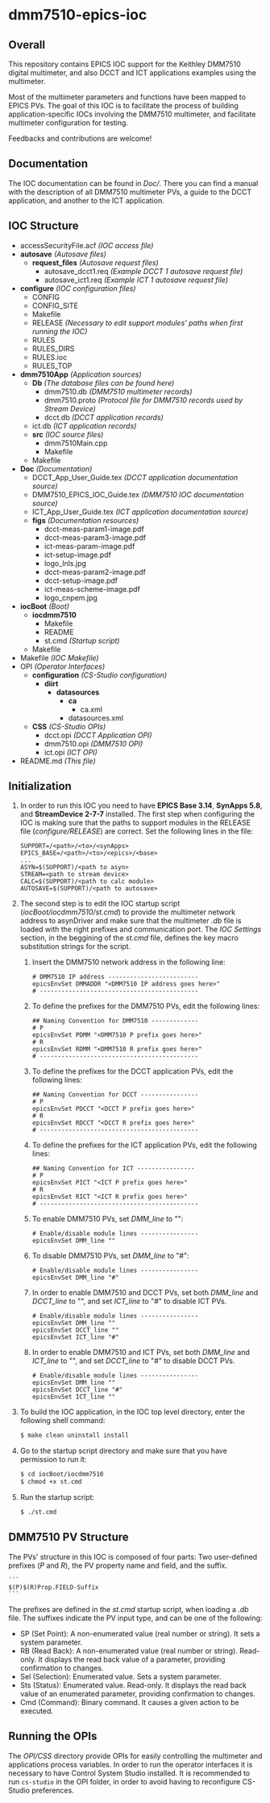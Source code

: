 # dmm7510-epics-ioc

## Overall

This repository contains EPICS IOC support for the Keithley DMM7510 digital multimeter, and also DCCT and ICT applications examples using the multimeter.

Most of the multimeter parameters and functions have been mapped to EPICS PVs. The goal of this IOC is to facilitate the process of building application-specific IOCs involving the DMM7510 multimeter, and facilitate multimeter configuration for testing.

Feedbacks and contributions are welcome!

## Documentation

The IOC documentation can be found in *Doc/*. There you can find a manual with the description of all DMM7510 multimeter PVs, a guide to the DCCT application, and another to the ICT application.

## IOC Structure

- accessSecurityFile.acf *(IOC access file)*
- **autosave** *(Autosave files)*
    - **request_files** *(Autosave request files)*
        - autosave_dcct1.req *(Example DCCT 1 autosave request file)*
        - autosave_ict1.req *(Example ICT 1 autosave request file)*
- **configure** *(IOC configuration files)*
    - CONFIG
    - CONFIG_SITE
    - Makefile
    - RELEASE *(Necessary to edit support modules' paths when first running the IOC)*
    - RULES
    - RULES_DIRS
    - RULES.ioc
    - RULES_TOP
- **dmm7510App** *(Application sources)*
    - **Db** *(The database files can be found here)*
        - dmm7510.db *(DMM7510 multimeter records)*
        - dmm7510.proto *(Protocol file for DMM7510 records used by Stream Device)*
        - dcct.db *(DCCT application records)*
	- ict.db *(ICT application records)*
    - **src** *(IOC source files)*
        - dmm7510Main.cpp
        - Makefile
    - Makefile
- **Doc** *(Documentation)*
    - DCCT_App_User_Guide.tex *(DCCT application documentation source)*
    - DMM7510_EPICS_IOC_Guide.tex *(DMM7510 IOC documentation source)*
    - ICT_App_User_Guide.tex *(ICT application documentation source)*
    - **figs** *(Documentation resources)*
        - dcct-meas-param1-image.pdf
        - dcct-meas-param3-image.pdf
        - ict-meas-param-image.pdf
        - ict-setup-image.pdf
        - logo_lnls.jpg
        - dcct-meas-param2-image.pdf
        - dcct-setup-image.pdf
        - ict-meas-scheme-image.pdf
        - logo_cnpem.jpg
- **iocBoot** *(Boot)*
    - **iocdmm7510**
        - Makefile
        - README
        - st.cmd *(Startup script)*
    - Makefile
- Makefile *(IOC Makefile)*
- OPI *(Operator Interfaces)*
    - **configuration** *(CS-Studio configuration)*
        - **diirt**
            - **datasources**
                - **ca**
                    - ca.xml
                - datasources.xml
    - **CSS** *(CS-Studio OPIs)*
        - dcct.opi *(DCCT Application OPI)*
        - dmm7510.opi *(DMM7510 OPI)*
        - ict.opi *(ICT OPI)*
- README.md *(This file)*

## Initialization

1. In order to run this IOC you need to have **EPICS Base 3.14**, **SynApps 5.8**, and **StreamDevice 2-7-7** installed. The first step when configuring the IOC is making sure that the paths to support modules in the RELEASE file (*configure/RELEASE*) are correct. Set the following lines in the file:

    ```
    SUPPORT=/<path>/<to>/<synApps>
    EPICS_BASE=/<path>/<to>/<epics>/<base>
    ...
    ASYN=$(SUPPORT)/<path to asyn>
    STREAM=<path to stream device>
    CALC=$(SUPPORT)/<path to calc module>
    AUTOSAVE=$(SUPPORT)/<path to autosave>
    ```

2. The second step is to edit the IOC startup script (*iocBoot/iocdmm7510/st.cmd*) to provide the multimeter network address to asynDriver and make sure that the multimeter *.db* file is loaded with the right prefixes and communication port. The *IOC Settings* section, in the beggining of the *st.cmd* file, defines the key macro substitution strings for the script.

    1. Insert the DMM7510 network address in the following line:

        ```
        # DMM7510 IP address -------------------------
        epicsEnvSet DMMADDR "<DMM7510 IP address goes here>"
        # --------------------------------------------
        ```

    2. To define the prefixes for the DMM7510 PVs, edit the following lines:

        ```
        ## Naming Convention for DMM7510 -------------
        # P
        epicsEnvSet PDMM "<DMM7510 P prefix goes here>"
        # R
        epicsEnvSet RDMM "<DMM7510 R prefix goes here>"
        # --------------------------------------------
        ```

    3. To define the prefixes for the DCCT application PVs, edit the following lines:

        ```
        ## Naming Convention for DCCT ----------------
        # P
        epicsEnvSet PDCCT "<DCCT P prefix goes here>"
        # R
        epicsEnvSet RDCCT "<DCCT R prefix goes here>"
        # --------------------------------------------
        ```

    4. To define the prefixes for the ICT application PVs, edit the following lines:

        ```
        ## Naming Convention for ICT ----------------
        # P
        epicsEnvSet PICT "<ICT P prefix goes here>"
        # R
        epicsEnvSet RICT "<ICT R prefix goes here>"
        # --------------------------------------------
        ```

    5. To enable DMM7510 PVs, set *DMM_line* to "":

        ```
        # Enable/disable module lines ----------------
        epicsEnvSet DMM_line ""
        ```
    
    6. To disable DMM7510 PVs, set *DMM_line* to "#":

        ```
        # Enable/disable module lines ----------------
        epicsEnvSet DMM_line "#"
        ```
    
    7. In order to enable DMM7510 and DCCT PVs, set both *DMM_line* and *DCCT_line* to "", and set *ICT_line* to "#" to disable ICT PVs.

        ```
        # Enable/disable module lines ----------------
        epicsEnvSet DMM_line ""
        epicsEnvSet DCCT_line ""
        epicsEnvSet ICT_line "#"
        ```

    8. In order to enable DMM7510 and ICT PVs, set both *DMM_line* and *ICT_line* to "", and set *DCCT_line* to "#" to disable DCCT PVs.

        ```
        # Enable/disable module lines ----------------
        epicsEnvSet DMM_line ""
        epicsEnvSet DCCT_line "#"
        epicsEnvSet ICT_line ""
        ```

3. To build the IOC application, in the IOC top level directory, enter the following shell command:

    ```sh
    $ make clean uninstall install
    ```

4. Go to the startup script directory and make sure that you have permission to run it:

    ```sh
    $ cd iocBoot/iocdmm7510
    $ chmod +x st.cmd
    ```

5. Run the startup script:

    ```sh
    $ ./st.cmd
    ```

## DMM7510 PV Structure

The PVs' structure in this IOC is composed of four parts: Two user-defined prefixes (*P* and *R*), the PV property name and field, and the suffix.

    ```
    $(P)$(R)Prop.FIELD-Suffix
    ```

The prefixes are defined in the *st.cmd* startup script, when loading a *.db* file. The suffixes indicate the PV input type, and can be one of the following:

* SP (Set Point): A non-enumerated value (real number or string). It sets a system parameter.
* RB (Read Back): A non-enumerated value (real number or string). Read-only. It displays the read back value of a parameter, providing confirmation to changes.
* Sel (Selection): Enumerated value. Sets a system parameter.
* Sts (Status): Enumerated value. Read-only. It displays the read back value of an enumerated parameter, providing confirmation to changes.
* Cmd (Command): Binary command. It causes a given action to be executed.

## Running the OPIs

The *OPI/CSS* directory provide OPIs for easily controlling the multimeter and applications process variables. In order to run the operator interfaces it is necessary to have Control System Studio installed. It is recommended to run `cs-studio` in the OPI folder, in order to avoid having to reconfigure CS-Studio preferences.
